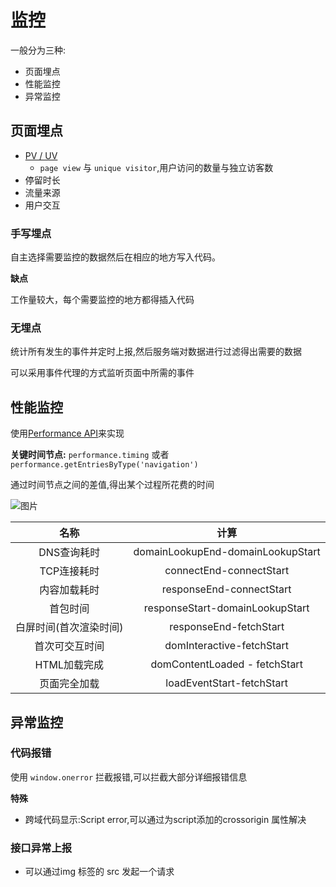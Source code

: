 # 监控
一般分为三种:
* 页面埋点
* 性能监控
* 异常监控


## 页面埋点
* [PV / UV](https://blog.csdn.net/baidu_35901646/article/details/81612422)
  * ``page view`` 与 ``unique visitor``,用户访问的数量与独立访客数
* 停留时长
* 流量来源
* 用户交互

### 手写埋点
自主选择需要监控的数据然后在相应的地方写入代码。

**缺点**

工作量较大，每个需要监控的地方都得插入代码
### 无埋点
统计所有发生的事件并定时上报,然后服务端对数据进行过滤得出需要的数据

可以采用事件代理的方式监听页面中所需的事件

## 性能监控
使用[Performance API](https://developer.mozilla.org/zh-CN/docs/Web/API/Performance)来实现

**关键时间节点:** ``performance.timing`` 或者 ``performance.getEntriesByType('navigation')``

通过时间节点之间的差值,得出某个过程所花费的时间

![图片](http://img.cdn.sugarat.top/mdImg/MTU4MzgxMjk2MzI3Ng==583812963276)

|          名称          |               计算                |
| :--------------------: | :-------------------------------: |
|      DNS查询耗时       | domainLookupEnd-domainLookupStart |
|      TCP连接耗时       |      connectEnd-connectStart      |
|      内容加载耗时      |     responseEnd-connectStart      |
|        首包时间        |  responseStart-domainLookupStart  |
| 白屏时间(首次渲染时间) |      responseEnd-fetchStart       |
|     首次可交互时间     |     domInteractive-fetchStart     |
|      HTML加载完成      |   domContentLoaded - fetchStart   |
|      页面完全加载      |     loadEventStart-fetchStart     |


## 异常监控
### 代码报错
使用 ``window.onerror`` 拦截报错,可以拦截大部分详细报错信息

**特殊**
* 跨域代码显示:Script error,可以通过为script添加的crossorigin 属性解决

### 接口异常上报
* 可以通过img 标签的 src 发起一个请求

<tongji/>